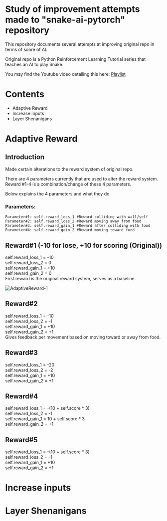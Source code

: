 # Study of improvement attempts made to "snake-ai-pytorch" repository

This repository documents several attempts at improving original repo in terms of score of AI.

Original repo is a Python Reinforcement Learning Tutorial series that teaches an AI to play Snake.

You may find the Youtube video detailing this here: [Playlist](https://www.youtube.com/playlist?list=PLqnslRFeH2UrDh7vUmJ60YrmWd64mTTKV)

# Contents

- Adaptive Reward
- Increase inputs
- Layer Shenanigans

# Adaptive Reward

## Introduction
Made certain alterations to the reward system of original repo.

There are 4 parameters currently that are used to alter the reward system. Reward #1-4 is a combination/change of these 4 parameters. 

Below explains the 4 parameters and what they do.
### Parameters: 
```
Parameter#1: self.reward_loss_1 #Reward colliding with wall/self
Parameter#2: self.reward_loss_2 #Reward moving away from food
Parameter#3: self.reward_gain_1 #Reward after colliding with food
Parameter#4: self.reward_gain_2 #Reward moving toward food
```

## Reward#1 (-10 for lose, +10 for scoring (Original))
self.reward_loss_1 = -10<br>
self.reward_loss_2 = 0<br>
self.reward_gain_1 = +10<br>
self.reward_gain_2 = 0<br>
First reward is the original reward system, serves as a baseline.

![AdaptiveReward-1](https://github.com/user-attachments/assets/b00f7c67-90b5-4212-ae78-a0571b93b95e)

## Reward#2
self.reward_loss_1 = -10
<br>self.reward_loss_2 = -1
<br>self.reward_gain_1 = +10
<br>self.reward_gain_2 = +1
<br>Gives feedback per movement based on moving toward or away from food.

## Reward#3
self.reward_loss_1 = -20
<br>self.reward_loss_2 = -2
<br>self.reward_gain_1 = +10
<br>self.reward_gain_2 = +1

## Reward#4
self.reward_loss_1 = -(10 + self.score * 3)
<br>self.reward_loss_2 = -1
<br>self.reward_gain_1 = 10 + self.score * 3
<br>self.reward_gain_2 = +1

## Reward#5
self.reward_loss_1 = -(10 + self.score * 3)
<br>self.reward_loss_2 = -1
<br>self.reward_gain_1 = +10
<br>self.reward_gain_2 = +1

# Increase inputs

# Layer Shenanigans
